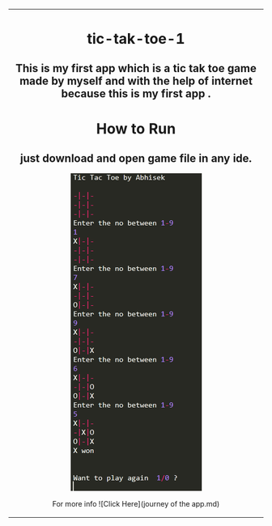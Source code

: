<table align="center" border="0"><tr><td align="center" width="9999">


# tic-tak-toe-1
## This is my first app which is a tic tak toe game made by myself and with the help of internet because this is my first app .

# How to Run
## just download and open game file in any ide.
![](sample.png)

For more info
![Click Here](journey of the app.md)
